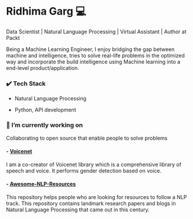 # Ridhima Garg :computer:

Data Scientist | Natural Language Processing | Virtual Assistant | Author at Packt

Being a Machine Learning Engineer, I enjoy bridging the gap between machine and intelligence, tries to solve real-life problems in the optimized way and incorporate the build intelligence using Machine learning into a end-level product/application.

### :heavy_check_mark: Tech Stack 

- Natural Language Processing

- Python, API development

### 🔭 I’m currently working on 

Collaborating to open source that enable people to solve problems

#### - [Voicenet](https://github.com/Robofied/Voicenet)

I am a co-creator of Voicenet library which is a comprehensive library of speech and voice. It performs gender detection based on voice.

#### - [Awesome-NLP-Resources](https://github.com/Robofied/Awesome-NLP-Resources)

This repository helps people who are looking for resources to follow a NLP track. This repository contains landmark research papers and blogs in Natural Language Processing that came out in this century.
<!--
**ridhimagarg/ridhimagarg** is a ✨ _special_ ✨ repository because its `README.md` (this file) appears on your GitHub profile.

Here are some ideas to get you started:

- 🔭 I’m currently working on ...
- 🌱 I’m currently learning ...
- 👯 I’m looking to collaborate on ...
- 🤔 I’m looking for help with ...
- 💬 Ask me about ...
- 📫 How to reach me: ...
- 😄 Pronouns: ...
- ⚡ Fun fact: ...
-->
